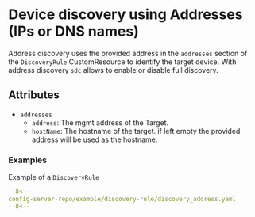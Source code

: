# Device discovery using Addresses (IPs or DNS names)

Address discovery uses the provided address in the `addresses` section of the `DiscoveryRule` CustomResource to identify the target device. With address discovery `sdc` allows to enable or disable full discovery.

## Attributes

* `addresses`
    * `address`: The mgmt address of the Target.
    * `hostName`: The hostname of the target. if left empty the provided address will be used as the hostname.

### Examples

Example of a `DiscoveryRule`

```yaml
--8<--
config-server-repo/example/discovery-rule/discovery_address.yaml
--8<--
```